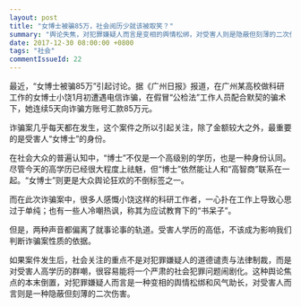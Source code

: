 ```yaml
---
layout: post
title: "女博士被骗85万，社会阅历少就该被取笑？"
summary: "舆论失焦，对犯罪嫌疑人而言是变相的舆情松绑，对受害人则是隐蔽但刻薄的二次伤害。"
date: 2017-12-30 08:00:00 +0800
tags: "社会"
commentIssueId: 22
---
```


最近，“女博士被骗85万”引起讨论。据《广州日报》报道，在广州某高校做科研工作的女博士小饶1月初遭遇电信诈骗，在假冒“公检法”工作人员配合默契的骗术下，她连续5天向诈骗方账号汇款85万元。

诈骗案几乎每天都在发生，这个案件之所以引起关注，除了金额较大之外，最重要的是受害人“女博士”的身份。

在社会大众的普遍认知中，“博士”不仅是一个高级别的学历，也是一种身份认同。尽管今天的高学历已经很大程度上祛魅，但“博士”依然能让人和“高智商”联系在一起。“女博士”则更是大众舆论狂欢的不倒标签之一。

而在此次诈骗案中，很多人感慨小饶这样的科研工作者，一心扑在工作上导致心思过于单纯；也有一些人冷嘲热讽，称其为应试教育下的“书呆子”。

但是，两种声音都偏离了就事论事的轨道。受害人学历的高低，不该成为影响我们判断诈骗案性质的依据。

如果案件发生后，社会关注的重点不是对犯罪嫌疑人的道德谴责与法律制裁，而是对受害人高学历的群嘲，很容易能将一个严肃的社会犯罪问题闹剧化。这种舆论焦点的本末倒置，对犯罪嫌疑人而言是一种变相的舆情松绑和风气助长，对受害人而言则是一种隐蔽但刻薄的二次伤害。
